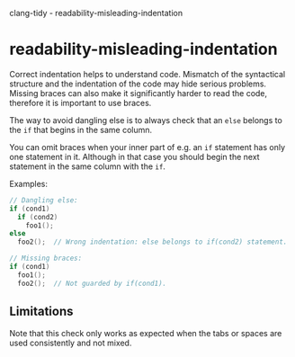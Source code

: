 clang-tidy - readability-misleading-indentation

</div>

# readability-misleading-indentation

Correct indentation helps to understand code. Mismatch of the
syntactical structure and the indentation of the code may hide serious
problems. Missing braces can also make it significantly harder to read
the code, therefore it is important to use braces.

The way to avoid dangling else is to always check that an `else` belongs
to the `if` that begins in the same column.

You can omit braces when your inner part of e.g. an `if` statement has
only one statement in it. Although in that case you should begin the
next statement in the same column with the `if`.

Examples:

``` c++
// Dangling else:
if (cond1)
  if (cond2)
    foo1();
else
  foo2();  // Wrong indentation: else belongs to if(cond2) statement.

// Missing braces:
if (cond1)
  foo1();
  foo2();  // Not guarded by if(cond1).
```

## Limitations

Note that this check only works as expected when the tabs or spaces are
used consistently and not mixed.
